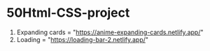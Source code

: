 # 50Html-CSS-project

1) Expanding cards = "https://anime-expanding-cards.netlify.app/"
2) Loading = "https://loading-bar-2.netlify.app/"